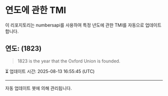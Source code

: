 
# 연도에 관한 TMI

이 리포지토리는 numbersapi를 사용하여 특정 년도에 관한 TMI를 자동으로 업데이트합니다.

## 연도: (1823)
> 1823 is the year that the Oxford Union is founded.

⏳ 업데이트 시간: 2025-08-13 16:55:45 (UTC)

---
자동 업데이트 봇에 의해 관리됩니다.
